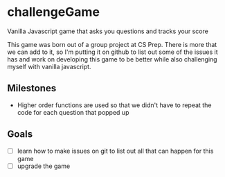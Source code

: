 # challengeGame
Vanilla Javascript game that asks you questions and tracks your score

This game was born out of a group project at CS Prep. There is more that we can add to it, so I'm putting it on github to list out some of the issues it has and work on developing this game to be better while also challenging myself with vanilla javascript.

## Milestones

- Higher order functions are used so that we didn't have to repeat the code for each question that popped up


## Goals
- [ ] learn how to make issues on git to list out all that can happen for this game
- [ ] upgrade the game
